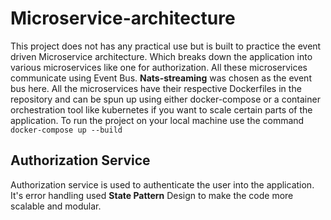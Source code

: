 # Microservice-architecture
This project does not has any practical use but is built to practice the event driven Microservice architecture. Which breaks down the application into various microservices like one for authorization. All these microservices communicate using Event Bus. **Nats-streaming** was chosen as the event bus here. All the microservices have their respective Dockerfiles in the repository and can be spun up using either docker-compose or a container orchestration tool like kubernetes if you want to scale certain parts of the application.
To run the project on your local machine use the command `docker-compose up --build`

## Authorization Service
Authorization service is used to authenticate the user into the application. It's error handling used **State Pattern** Design to make the code more scalable and modular.
